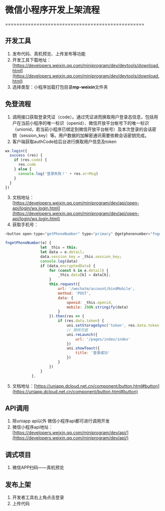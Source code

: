 # 微信小程序开发上架流程
=================================================

## 开发工具
1. 发布代码、真机预览、上传发布等功能
2. 开发工具下载地址：[https://developers.weixin.qq.com/miniprogram/dev/devtools/download.html](https://developers.weixin.qq.com/miniprogram/dev/devtools/download.html)
3. 选择类型：小程序加载打包目录**mp-weixin**文件夹

## 免登流程
1. 调用接口获取登录凭证（code）。通过凭证进而换取用户登录态信息，包括用户在当前小程序的唯一标识（openid）、微信开放平台帐号下的唯一标识（unionid，若当前小程序已绑定到微信开放平台帐号）及本次登录的会话密钥（session_key）等。用户数据的加解密通讯需要依赖会话密钥完成。
2. 客户端获取authCode给后台进行换取用户信息及token

```javascript
wx.login({
  success (res) {
    if (res.code) {
      res.code
    } else {
      console.log('登录失败！' + res.errMsg)
    }
  }
})
```
3. 文档地址：[https://developers.weixin.qq.com/miniprogram/dev/api/open-api/login/wx.login.html](https://developers.weixin.qq.com/miniprogram/dev/api/open-api/login/wx.login.html)
4. 获取手机号：
```javascript
<button open-type="getPhoneNumber" type="primary" @getphonenumber="fngetPhoneNumber">登录账户</button>

fngetPhoneNumber(e) {
                let _this = this;
                let data = e.detail;
                data.session_key = _this.session_key;
                console.log(data)
                if (data.encryptedData) {
                    for (const k in e.detail) {
                        _this.data[k] = data[k];
                    }
                    this.request({
                        url: '/wechatm/account/bindMobile',
                        method: 'POST',
                        data: {
                            openid: _this.openid,
                            mobile: JSON.stringify(data)
                        }
                    }).then(res => {
                        if (res.data.token) {
                            uni.setStorageSync('token', res.data.token);
                            // 跳转页面
                            uni.reLaunch({
                                url: '/pages/index/index'
                            })
                            uni.showToast({
                                title: '登录成功'
                            })
                        }
                    })
                }
            },
```
5. 文档地址：[https://uniapp.dcloud.net.cn/component/button.html#button](https://uniapp.dcloud.net.cn/component/button.html#button)

## API调用
1. 除uniapp api以外 微信小程序api都可进行调用开发
2. 微信小程序api地址：[https://developers.weixin.qq.com/miniprogram/dev/api/](https://developers.weixin.qq.com/miniprogram/dev/api/)

## 调式项目
1. 微信APP扫码——真机预览

## 发布上架
1. 开发者工具右上角点击登录
2. 上传代码